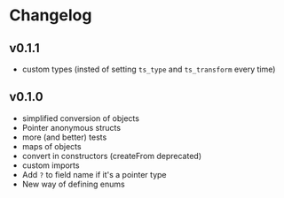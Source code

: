 # Changelog

## v0.1.1

- custom types (insted of setting `ts_type` and `ts_transform` every time)

## v0.1.0

- simplified conversion of objects
- Pointer anonymous structs
- more (and better) tests
- maps of objects
- convert in constructors (createFrom deprecated)
- custom imports
- Add `?` to field name if it's a pointer type
- New way of defining enums
